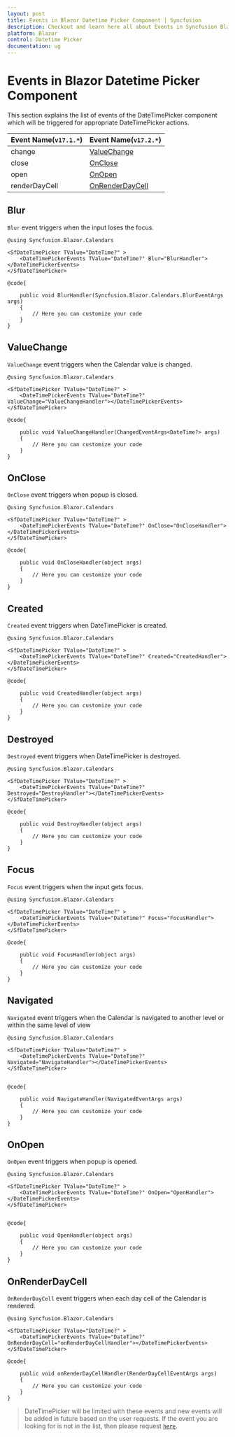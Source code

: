 ```yaml
---
layout: post
title: Events in Blazor Datetime Picker Component | Syncfusion
description: Checkout and learn here all about Events in Syncfusion Blazor Datetime Picker component and much more.
platform: Blazor
control: Datetime Picker 
documentation: ug
---
```


# Events in Blazor Datetime Picker Component

This section explains the list of events of the DateTimePicker component which will be triggered for appropriate DateTimePicker actions.

Event Name(`v17.1.*`) |Event Name(`v17.2.*`)
-----|-----
change |[ValueChange](events/#valuechange)
close |[OnClose](events/#onclose)
open |[OnOpen](events/#onopen)
renderDayCell |[OnRenderDayCell](events/#onrenderdaycell)

## Blur

`Blur` event triggers when the input loses the focus.

```cshtml
@using Syncfusion.Blazor.Calendars

<SfDateTimePicker TValue="DateTime?" >
    <DateTimePickerEvents TValue="DateTime?" Blur="BlurHandler"></DateTimePickerEvents>
</SfDateTimePicker>

@code{

    public void BlurHandler(Syncfusion.Blazor.Calendars.BlurEventArgs args)
    {
        // Here you can customize your code
    }
}
```

## ValueChange

`ValueChange` event triggers when the Calendar value is changed.

```cshtml
@using Syncfusion.Blazor.Calendars

<SfDateTimePicker TValue="DateTime?" >
    <DateTimePickerEvents TValue="DateTime?" ValueChange="ValueChangeHandler"></DateTimePickerEvents>
</SfDateTimePicker>

@code{

    public void ValueChangeHandler(ChangedEventArgs<DateTime?> args)
    {
        // Here you can customize your code
    }
}
```

## OnClose

`OnClose` event triggers when popup is closed.

```cshtml
@using Syncfusion.Blazor.Calendars

<SfDateTimePicker TValue="DateTime?" >
    <DateTimePickerEvents TValue="DateTime?" OnClose="OnCloseHandler"></DateTimePickerEvents>
</SfDateTimePicker>

@code{

    public void OnCloseHandler(object args)
    {
        // Here you can customize your code
    }
}
```

## Created

`Created` event triggers when DateTimePicker is created.

```cshtml
@using Syncfusion.Blazor.Calendars

<SfDateTimePicker TValue="DateTime?" >
    <DateTimePickerEvents TValue="DateTime?" Created="CreatedHandler"></DateTimePickerEvents>
</SfDateTimePicker>

@code{

    public void CreatedHandler(object args)
    {
        // Here you can customize your code
    }
}
```

## Destroyed

`Destroyed` event triggers when DateTimePicker is destroyed.

```cshtml
@using Syncfusion.Blazor.Calendars

<SfDateTimePicker TValue="DateTime?" >
    <DateTimePickerEvents TValue="DateTime?" Destroyed="DestroyHandler"></DateTimePickerEvents>
</SfDateTimePicker>

@code{

    public void DestroyHandler(object args)
    {
        // Here you can customize your code
    }
}
```

## Focus

`Focus` event triggers when the input gets focus.

```cshtml
@using Syncfusion.Blazor.Calendars

<SfDateTimePicker TValue="DateTime?" >
    <DateTimePickerEvents TValue="DateTime?" Focus="FocusHandler"></DateTimePickerEvents>
</SfDateTimePicker>

@code{

    public void FocusHandler(object args)
    {
        // Here you can customize your code
    }
}

```

## Navigated

`Navigated` event triggers when the Calendar is navigated to another level or within the same level of view

```cshtml
@using Syncfusion.Blazor.Calendars

<SfDateTimePicker TValue="DateTime?" >
    <DateTimePickerEvents TValue="DateTime?" Navigated="NavigateHandler"></DateTimePickerEvents>
</SfDateTimePicker>


@code{

    public void NavigateHandler(NavigatedEventArgs args)
    {
        // Here you can customize your code
    }
}
```

## OnOpen

`OnOpen` event triggers when popup is opened.

```cshtml
@using Syncfusion.Blazor.Calendars

<SfDateTimePicker TValue="DateTime?" >
    <DateTimePickerEvents TValue="DateTime?" OnOpen="OpenHandler"></DateTimePickerEvents>
</SfDateTimePicker>


@code{

    public void OpenHandler(object args)
    {
        // Here you can customize your code
    }
}
```

## OnRenderDayCell

`OnRenderDayCell` event triggers when each day cell of the Calendar is rendered.

```cshtml
@using Syncfusion.Blazor.Calendars

<SfDateTimePicker TValue="DateTime?" >
    <DateTimePickerEvents TValue="DateTime?" OnRenderDayCell="onRenderDayCellHandler"></DateTimePickerEvents>
</SfDateTimePicker>

@code{

    public void onRenderDayCellHandler(RenderDayCellEventArgs args)
    {
        // Here you can customize your code
    }
}
```

> DateTimePicker will be limited with these events and new events will be added in future based on the user requests. If the event you are looking for is not in the list, then please request [`here`](https://www.syncfusion.com/feedback/blazor-components).